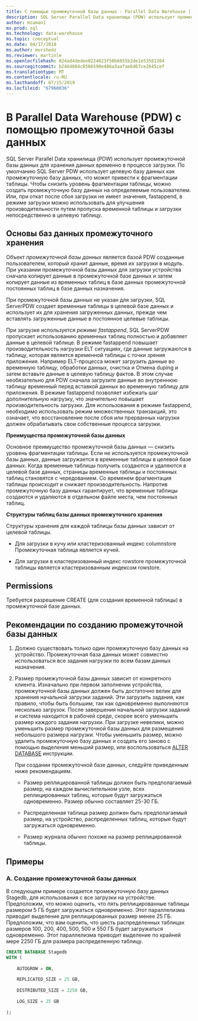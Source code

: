 ```yaml
---
title: С помощью промежуточной базы данных - Parallel Data Warehouse | Документация Майкрософт
description: SQL Server Parallel Data хранилища (PDW) использует промежуточной базы данных для хранения данных временно в процессе загрузки.
author: mzaman1
ms.prod: sql
ms.technology: data-warehouse
ms.topic: conceptual
ms.date: 04/17/2018
ms.author: murshedz
ms.reviewer: martinle
ms.openlocfilehash: 824ad4dedee0224023f50b6855b2de1e53581304
ms.sourcegitcommit: b2464064c0566590e486a3aafae6d67ce2645cef
ms.translationtype: MT
ms.contentlocale: ru-RU
ms.lasthandoff: 07/15/2019
ms.locfileid: "67960036"
---
```

# <a name="using-a-staging-database-in-parallel-data-warehouse-pdw"></a>В Parallel Data Warehouse (PDW) с помощью промежуточной базы данных
SQL Server Parallel Data хранилища (PDW) использует промежуточной базы данных для хранения данных временно в процессе загрузки. По умолчанию SQL Server PDW использует целевую базу данных как промежуточную базу данных, что может привести к фрагментации таблицы. Чтобы снизить уровень фрагментации таблицы, можно создать промежуточную базу данных на определяемые пользователем. Или, при откат после сбоя загрузки не имеет значения, fastappend, в режиме загрузки можно использовать для улучшения производительности путем пропуска временной таблицы и загрузки непосредственно в целевую таблицу.  
  
## <a name="StagingDatabase"></a>Основы баз данных промежуточного хранения  
Объект *промежуточной базы данных* является базой PDW созданные пользователем, который хранит данные, время их загрузки в модуль. При указании промежуточной базы данных для загрузки устройства сначала копирует данные в промежуточной базе данных и затем копирует данные из временных таблиц в базе данных промежуточной постоянных таблиц в базе данных назначения.  
  
При промежуточной базы данных не указан для загрузки, SQL ServerPDW создает временные таблицы в целевой базе данных и использует их для хранения загруженных данных, прежде чем вставлять загруженные данные в постоянное целевые таблицы.  
  
При загрузке используется *режиме fastappend*, SQL ServerPDW пропускает использованию временных таблиц полностью и добавляет данные в целевой таблице. В режиме fastappend повышает производительность нагрузки ELT ситуациях, где данные загружаются в таблицу, которая является временной таблицы с точки зрения приложения. Например ELT-процесса может загрузить данные во временную таблицу, обработки данных, очистка и Отмена duping и затем вставьте данные в целевую таблицу фактов. В этом случае необязательно для PDW сначала загрузите данные во внутреннюю таблицу временный перед вставкой данных во временную таблицу для приложения. В режиме fastappend позволяет избежать шаг дополнительную нагрузку, что значительно повышает производительность загрузки. Для использования в режиме fastappend, необходимо использовать режим множественных транзакций, это означает, что восстановление после сбоя или прерванных нагрузки должен обрабатывать свои собственные процесса загрузки.  
  
**Преимущества промежуточной базы данных**  
  
Основное преимущество промежуточной базы данных — снизить уровень фрагментации таблицы. Если не используется промежуточной базы данных, данные загружается в временные таблицы в целевой базе данных. Когда временные таблицы получить создаются и удаляются в целевой базе данных, страницы временные таблицы и постоянных таблиц становятся с чередованием. Со временем фрагментация таблицы происходит и снижает производительность. Напротив промежуточную базу данных гарантирует, что временные таблицы создаются и удаляются в отдельном файле места, чем постоянных таблиц.  
  
**Структуры таблиц базы данных промежуточного хранения**  
  
Структуры хранения для каждой таблицы базы данных зависит от целевой таблицы.  
  
-   Для загрузки в кучу или кластеризованный индекс columnstore Промежуточная таблица является кучей.  
  
-   Для загрузки в кластеризованный индекс rowstore промежуточной таблицы является кластеризованным индексом rowstore.  
  
## <a name="Permissions"></a>Permissions  
Требуется разрешение CREATE (для создания временной таблицы) в промежуточной базе данных. 

<!-- MISSING LINKS

For more information, see [Grant Permissions to load data](grant-permissions-to-load-data.md).  

-->
  
## <a name="CreatingStagingDatabase"></a>Рекомендации по созданию промежуточной базы данных  
  
1.  Должно существовать только один промежуточную базу данных на устройство. Промежуточная база данных может совместно использоваться все задания нагрузки по всем базам данных назначения.  
  
2.  Размер промежуточной базы данных зависит от конкретного клиента. Изначально при первом заполнении устройства, промежуточной базы данных должен быть достаточно велик для хранения начальной загрузки заданий. Эти загрузить задания, как правило, чтобы быть большим, так как одновременно выполняются несколько загрузок. После завершения начальной загрузки заданий и система находится в рабочей среде, скорее всего уменьшить размер каждого задания нагрузки. При загрузке невелики, можно уменьшить размер промежуточной базы данных для размещения небольшого размера нагрузки. Чтобы уменьшить размер, можно удалить промежуточную базу данных и создать его заново с помощью выделения меньший размер, или воспользоваться [ALTER DATABASE](../t-sql/statements/alter-database-transact-sql.md?tabs=sqlpdw) инструкции.  
  
    При создании промежуточной базе данных, следуйте приведенным ниже рекомендациям.  
  
    -   Размер реплицированной таблицы должен быть предполагаемый размер, на каждом вычислительном узле, всех реплицированных таблиц, которые будут загружаться одновременно. Размер обычно составляет 25-30 ГБ.  
  
    -   Распределенная таблица размер должен быть предполагаемый размер, на устройство, распределенных таблиц, которые будут загружаться одновременно.  
  
    -   Размер журнала обычно похоже на размер реплицированной таблицы.  
  
## <a name="Examples"></a>Примеры  
  
### <a name="a-create-a-staging-database"></a>A. Создание промежуточной базы данных 
В следующем примере создается промежуточную базу данных Stagedb, для использования с все загрузки на устройстве. Предположим, что можно оценить, что пять реплицированные таблицы размером 5 ГБ будет загружаться одновременно. Этот параллелизма приводит выделение для реплицированных размер менее 25 ГБ. Предположим, что вам оценить, что шесть распределенных таблицах размеров 100, 200, 400, 500, 500 и 550 ГБ будет загружаться одновременно. Этот параллелизма приводит выделение по крайней мере 2250 ГБ для размера распределенную таблицу.  
  
```sql  
CREATE DATABASE Stagedb  
WITH (  
  
    AUTOGROW = ON,  
  
    REPLICATED_SIZE = 25 GB,  
  
    DISTRIBUTED_SIZE = 2250 GB,  
  
    LOG_SIZE = 25 GB  
  
);  
```  

<!-- MISSING LINKS
 
## See Also  
[Common metadata query examples](metadata-query-examples.md)  

-->
  
